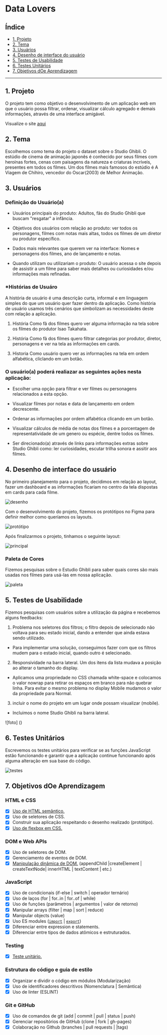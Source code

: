 # Data Lovers

## Índice

- [1. Projeto](#1-projeto)
- [2. Tema](#3-tema)
- [3. Usuários](#-usuários)
- [4. Desenho de interface do usuário](#4-desenho-de-interface-do-usuário)
- [5. Testes de Usabilidade](#5-teste-de-usabilidade)
- [6. Testes Unitários](#6-testes-unitário)
- [7. Objetivos dOe Aprendizagem](#7-objetivos-de-aprendizagem)

---

## 1. Projeto

O projeto tem como objetivo o desenvolvimento de um aplicação web em que o usuário possa filtrar, ordenar, visualizar cálculo agregado e demais informações, através de uma interface amigável.

Visualize o site [aqui](https://data-lovers-studio-ghibli.netlify.app/)

## 2. Tema

Escolhemos como tema do projeto o dataset sobre o Studio Ghibli. 
O estúdio de cinema de animação japonês é conhecido por seus filmes com heroínas fortes, cenas com paisagens da natureza e criaturas incríveis, presentes em todos os filmes. Um dos filmes mais famosos do estúdio é A Viagem de Chihiro, vencedor do Oscar(2003) de Melhor Animação.

## 3. Usuários

### Definição do Usuário(a)

- Usuários principais do produto: Adultos, fãs do Studio Ghibli que buscam "resgatar" a infância.

- Objetivos dos usuários com relação ao produto: ver todos os personagens, filmes com notas mais altas, todos os filmes de um diretor ou produtor específico.

- Dados mais relevantes que querem ver na interface: 
Nomes e personagens dos filmes, ano de lançamento e notas.

- Quando utilizam ou utilizariam o produto:
O usuário acessa o site depois de assistir a um filme para saber mais detalhes ou curiosidades e/ou informações mais refinadas. 

### *Histórias de Usuáro

A história de usuário é uma descrição curta, informal e em linguagem simples do que um usuário quer fazer dentro da aplicação.
Como história de usuário usamos três cenários que simbolizam as necessidades deste com relação a aplicação.

1. História
Como fã dos filmes quero ver alguma informação na tela sobre os filmes do produtor Isao Takahata.

2. História
Como fã dos filmes quero filtrar categorias  por produtor, diretor, personagens e ver na tela as informações em cards.

3. Historia
Como usuário quero ver as informações na tela em ordem alfabética, cliclando em um botão.

### O usuário(a) poderá realiazar as seguintes ações nesta aplicação:

- Escolher uma opção para filtrar e ver filmes ou personagens relacionados a esta opção.

- Visualizar filmes por notas e data de lançamento em ordem decrescente.

- Ordenar as informações por ordem alfabética clicando em um botão. 

- Visualizar cálculos de média de notas dos filmes e a porcentagem de representatividade de um genero ou espécie, dentre todos os filmes.

- Ser direcionado(a) através de links para informações extras sobre Studio Ghibli como: ler curiosidades, escutar trilha sonora e assitir aos filmes.


## 4. Desenho de interface do usuário

No primeiro planejamento para o projeto, decidimos em relação ao layout, fazer um dashboard e as informações ficariam no centro da tela dispostas em cards para cada filme.

![desenho](https://github.com/palomacqueiroz/SAP006-data-lovers/blob/main/desenho.png)

Com o desenvolvimento do projeto, fizemos os protótipos no Figma para definir melhor como queríamos os layouts.

![protótipo](https://github.com/palomacqueiroz/SAP006-data-lovers/blob/main/prototipoBaixaFidelidade.png)

Após finalizarmos o projeto, tinhamos o seguinte layout:

![principal](https://github.com/palomacqueiroz/SAP006-data-lovers/blob/main/telaInicial.png)


### Paleta de Cores

Fizemos pesquisas sobre o Estudio Ghibli para saber quais cores são mais usadas nos filmes para usá-las em nossa aplicação.

![paleta](https://github.com/palomacqueiroz/SAP006-data-lovers/blob/main/paleta.png)


## 5. Testes de Usabilidade

Fizemos pesquisas com usuários sobre a utilização da página e recebemos alguns feedbacks:

1. Problema nos seletores dos filtros; o filtro depois de selecionado não voltava para seu estado inicial, dando a entender que ainda estava sendo utilizado.

- Para implementar uma solução, conseguimos fazer com que os filtros mudem para o estado inicial, quando outro é selecionado.

2. Responsividade na barra lateral. Um dos itens da lista mudava a posição ao alterar o tamanho do display.

- Aplicamos uma propriedade no CSS chamada white-space e colocamos o valor nowrap para retirar os espaços em branco para não quebrar linha. Para evitar o mesmo problema no display Mobile mudamos o valor da propriedade para Normal.

3. incluir o nome do projeto em um lugar onde possam visualizar (mobile).

- Incluimos o nome Studio Ghibli na barra lateral.

![foto] ()

## 6. Testes Unitários

Escrevemos os testes unitários  para verificar se as funções JavaScript estão funcionando e garantir que a aplicação continue funcionando após alguma alteração em sua base do código.

![testes](https://github.com/palomacqueiroz/SAP006-data-lovers/blob/main/test.png)


## 7. Objetivos dOe Aprendizagem

### HTML e CSS

- [X] [Uso de HTML semântico.](https://developer.mozilla.org/en-US/docs/Glossary/Semantics#Semantics_in_HTML)
- [X] Uso de seletores de CSS.
- [X] Construir sua aplicação respeitando o desenho realizado (protótipo).
- [X] [Uso de flexbox em CSS.](https://css-tricks.com/snippets/css/a-guide-to-flexbox/)

### DOM e Web APIs

- [X] Uso de seletores de DOM.
- [X] Gerenciamento de eventos de DOM.
- [X] [Manipulação dinâmica de DOM.](https://developer.mozilla.org/pt-BR/docs/DOM/Referencia_do_DOM/Introdu%C3%A7%C3%A3o) (appendChild |createElement | createTextNode| innerHTML | textContent | etc.)

### JavaScript

- [X] Uso de condicionais (if-else | switch | operador ternário)
- [X] Uso de laços (for | for..in | for..of | while)
- [X] Uso de funções (parâmetros | argumentos | valor de retorno)
- [X] Manipular arrays (filter | map | sort | reduce)
- [X] Manipular objects (value)
- [X] Uso ES modules ([`import`](https://developer.mozilla.org/en-US/docs/Web/JavaScript/Reference/Statements/import) | [`export`](https://developer.mozilla.org/en-US/docs/Web/JavaScript/Reference/Statements/export))
- [X] Diferenciar entre expression e statements.
- [X] Diferenciar entre tipos de dados atômicos e estruturados.

### Testing

- [X] [Teste unitário.](https://jestjs.io/docs/pt-BR/getting-started)

### Estrutura do código e guia de estilo

- [X] Organizar e dividir o código em módulos (Modularização)
- [X] Uso de identificadores descritivos (Nomenclatura | Semântica)
- [X] Uso de linter (ESLINT)

### Git e GitHub

- [X] Uso de comandos de git (add | commit | pull | status | push)
- [X] Gerenciar repositórios de GitHub (clone | fork | gh-pages)
- [X] Colaboração no Github (branches | pull requests | |tags)
